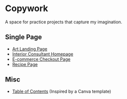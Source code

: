 # Copywork

A space for practice projects that capture my imagination.

## Single Page

- [Art Landing Page](https://shegeeks.github.io/Practice/ict-landing1/)
- [Interior Consultant Homepage](https://shegeeks.github.io/Practice/dev-challenges/interior-consultant/)
- [E-commerce Checkout Page](https://shegeeks.github.io/Practice/dev-challenges/checkout-page/)
- [Recipe Page](https://shegeeks.github.io/Practice/dev-challenges/recipe-page/)

## Misc

- [Table of Contents](https://shegeeks.github.io/Practice/clones/table-of-contents/) (Inspired by a Canva template)
